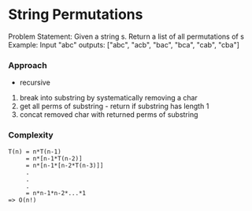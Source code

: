 # String Permutations

Problem Statement: Given a string s. Return a list of all permutations of s
Example: Input "abc" outputs: ["abc", "acb", "bac", "bca", "cab", "cba"]

### Approach
- recursive
1. break into substring by systematically removing a char
2. get all perms of substring - return if substring has length 1
3. concat removed char with returned perms of substring

### Complexity
```
T(n) = n*T(n-1)
     = n*[n-1*T(n-2)]
     = n*[n-1*[n-2*T(n-3)]]
     .
     .
     .
     = n*n-1*n-2*...*1
=> O(n!)
```